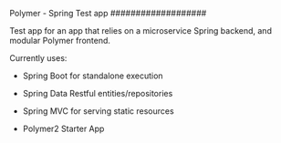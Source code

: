 Polymer - Spring Test app
###################

Test app for an app that relies on a microservice Spring backend, and modular Polymer frontend.

Currently uses:
- Spring Boot for standalone execution
- Spring Data Restful entities/repositories
- Spring MVC for serving static resources

- Polymer2 Starter App
